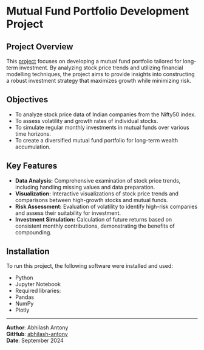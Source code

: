 # Mutual Fund Portfolio Development Project

## Project Overview
This [project](mutual_fund_portfolio_optimisation.ipynb) focuses on developing a mutual fund portfolio tailored for long-term investment. By analyzing stock price trends and utilizing financial modelling techniques, the project aims to provide insights into constructing a robust investment strategy that maximizes growth while minimizing risk.

## Objectives
- To analyze stock price data of Indian companies from the Nifty50 index.
- To assess volatility and growth rates of individual stocks.
- To simulate regular monthly investments in mutual funds over various time horizons.
- To create a diversified mutual fund portfolio for long-term wealth accumulation.

## Key Features
- **Data Analysis:** Comprehensive examination of stock price trends, including handling missing values and data preparation.
- **Visualization:** Interactive visualizations of stock price trends and comparisons between high-growth stocks and mutual funds.
- **Risk Assessment:** Evaluation of volatility to identify high-risk companies and assess their suitability for investment.
- **Investment Simulation:** Calculation of future returns based on consistent monthly contributions, demonstrating the benefits of compounding.

## Installation
To run this project, the following software were installed and used:

- Python
- Jupyter Notebook
- Required libraries:
- Pandas
- NumPy
- Plotly

---
**Author**: Abhilash Antony  
**GitHub**: [abhilash-antony](https://github.com/abhilash-antony)  
**Date**: September 2024

